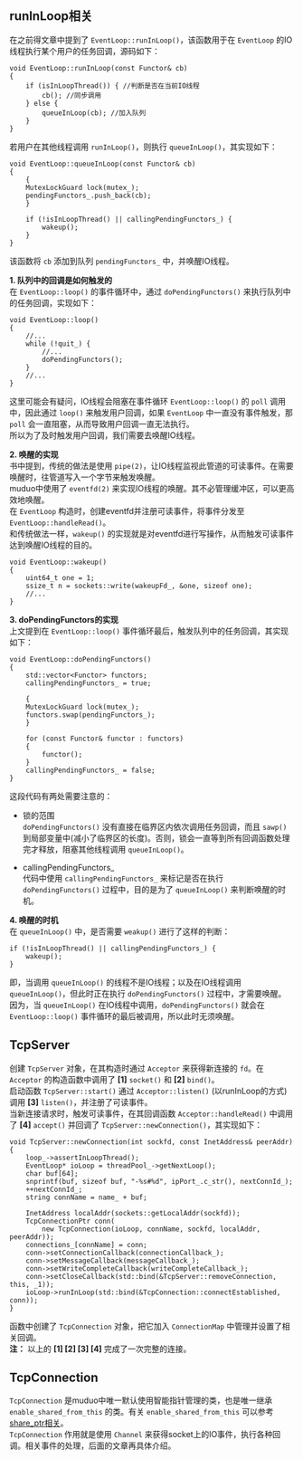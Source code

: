## runInLoop相关
在之前得文章中提到了 `EventLoop::runInLoop()`，该函数用于在 `EventLoop` 的IO线程执行某个用户的任务回调，源码如下：
```
void EventLoop::runInLoop(const Functor& cb)
{
    if (isInLoopThread()) { //判断是否在当前IO线程
        cb(); //同步调用
    } else {
        queueInLoop(cb); //加入队列
    }
}
```
若用户在其他线程调用 `runInLoop()`，则执行 `queueInLoop()`，其实现如下：
```
void EventLoop::queueInLoop(const Functor& cb)
{
    {
    MutexLockGuard lock(mutex_);
    pendingFunctors_.push_back(cb);
    }

    if (!isInLoopThread() || callingPendingFunctors_) {
        wakeup();
    }
}
```
该函数将 `cb` 添加到队列 `pendingFunctors_` 中，并唤醒IO线程。

**1. 队列中的回调是如何触发的**  
在 `EventLoop::loop()` 的事件循环中，通过 `doPendingFunctors()` 来执行队列中的任务回调，实现如下：
```
void EventLoop::loop()
{
    //...
    while (!quit_) {
        //...
        doPendingFunctors();
    }
    //...
}
```
这里可能会有疑问，IO线程会阻塞在事件循环 `EventLoop::loop()` 的 `poll` 调用中，因此通过 `loop()` 来触发用户回调，如果 `EventLoop` 中一直没有事件触发，那 `poll` 会一直阻塞，从而导致用户回调一直无法执行。  
所以为了及时触发用户回调，我们需要去唤醒IO线程。

**2. 唤醒的实现**  
书中提到，传统的做法是使用 `pipe(2)`，让IO线程监视此管道的可读事件。在需要唤醒时，往管道写入一个字节来触发唤醒。  
muduo中使用了 `eventfd(2)` 来实现IO线程的唤醒。其不必管理缓冲区，可以更高效地唤醒。  
在 `EventLoop` 构造时，创建eventfd并注册可读事件，将事件分发至 `EventLoop::handleRead()`。  
和传统做法一样，`wakeup()` 的实现就是对eventfd进行写操作，从而触发可读事件达到唤醒IO线程的目的。
```
void EventLoop::wakeup()
{
    uint64_t one = 1;
    ssize_t n = sockets::write(wakeupFd_, &one, sizeof one);
    //...
}
```
**3. doPendingFunctors的实现**  
上文提到在 `EventLoop::loop()` 事件循环最后，触发队列中的任务回调，其实现如下：
```
void EventLoop::doPendingFunctors()
{
    std::vector<Functor> functors;
    callingPendingFunctors_ = true;

    {
    MutexLockGuard lock(mutex_);
    functors.swap(pendingFunctors_);
    }

    for (const Functor& functor : functors)
    {
        functor();
    }
    callingPendingFunctors_ = false;
}
```
这段代码有两处需要注意的：
- 锁的范围  
`doPendingFunctors()` 没有直接在临界区内依次调用任务回调，而且 `sawp()` 到局部变量中(减小了临界区的长度)。否则，锁会一直等到所有回调函数处理完才释放，阻塞其他线程调用 `queueInLoop()`。

- callingPendingFunctors_   
代码中使用 `callingPendingFunctors_` 来标记是否在执行 `doPendingFunctors()` 过程中，目的是为了 `queueInLoop()` 来判断唤醒的时机。

**4. 唤醒的时机**  
在 `queueInLoop()` 中，是否需要 `weakup()` 进行了这样的判断：
```
if (!isInLoopThread() || callingPendingFunctors_) {
    wakeup();
}
```
即，当调用 `queueInLoop()` 的线程不是IO线程；以及在IO线程调用 `queueInLoop()`，但此时正在执行 `doPendingFunctors()` 过程中，才需要唤醒。  
因为，当 `queueInLoop()` 在IO线程中调用，`doPendingFunctors()` 就会在 `EventLoop::loop()` 事件循环的最后被调用，所以此时无须唤醒。  

## TcpServer
创建 `TcpServer` 对象，在其构造时通过 `Acceptor` 来获得新连接的 `fd`。在 `Acceptor` 的构造函数中调用了 **[1]** `socket()` 和 **[2]** `bind()`。  
启动函数 `TcpServer::start()` 通过 `Acceptor::listen()` (以runInLoop的方式)调用 **[3]** `listen()`，并注册了可读事件。  
当新连接请求时，触发可读事件，在其回调函数 `Acceptor::handleRead()` 中调用了 **[4]** `accept()` 并回调了 `TcpServer::newConnection()`，其实现如下：
```
void TcpServer::newConnection(int sockfd, const InetAddress& peerAddr)
{
    loop_->assertInLoopThread();
    EventLoop* ioLoop = threadPool_->getNextLoop();
    char buf[64];
    snprintf(buf, sizeof buf, "-%s#%d", ipPort_.c_str(), nextConnId_);
    ++nextConnId_;
    string connName = name_ + buf;

    InetAddress localAddr(sockets::getLocalAddr(sockfd));
    TcpConnectionPtr conn(
        new TcpConnection(ioLoop, connName, sockfd, localAddr, peerAddr));
    connections_[connName] = conn;
    conn->setConnectionCallback(connectionCallback_);
    conn->setMessageCallback(messageCallback_);
    conn->setWriteCompleteCallback(writeCompleteCallback_);
    conn->setCloseCallback(std::bind(&TcpServer::removeConnection, this, _1));
    ioLoop->runInLoop(std::bind(&TcpConnection::connectEstablished, conn));
}
```
函数中创建了 `TcpConnection` 对象，把它加入 `ConnectionMap` 中管理并设置了相关回调。  
**注：** 以上的 **[1] [2] [3] [4]** 完成了一次完整的连接。  

## TcpConnection
`TcpConnection` 是muduo中唯一默认使用智能指针管理的类，也是唯一继承 `enable_shared_from_this` 的类。有关 `enable_shared_from_this` 可以参考 [share_ptr相关](../C++/C++%20shared_ptr相关技术.md)。  
`TcpConnection` 作用就是使用 `Channel` 来获得socket上的IO事件，执行各种回调。相关事件的处理，后面的文章再具体介绍。
